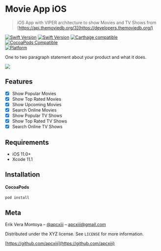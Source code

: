 # Movie App iOS
> iOS App with VIPER architecture to show Movies and TV Shows from [https://api.themoviedb.org/3](https://developers.themoviedb.org/)

[![Swift Version][swift-image]][swift-url]
[![Swift Version][swift-image]][swift-url]
[![Carthage compatible](https://img.shields.io/badge/Carthage-compatible-4BC51D.svg?style=flat)](https://github.com/Carthage/Carthage)
[![CocoaPods Compatible](https://img.shields.io/cocoapods/v/EZSwiftExtensions.svg)](https://img.shields.io/cocoapods/v/LFAlertController.svg)  
[![Platform](https://img.shields.io/cocoapods/p/LFAlertController.svg?style=flat)](http://cocoapods.org/pods/LFAlertController)

One to two paragraph statement about your product and what it does.

![](header.png)

## Features

- [x] Show Popular Movies
- [x] Show Top Rated Movies
- [x] Show Upcoming Movies
- [x] Search Online Movies
- [x] Show Popular TV Shows
- [x] Show Top Rated TV Shows
- [x] Search Online TV Shows

## Requirements

- iOS 11.0+
- Xcode 11.1

## Installation

#### CocoaPods

```ruby
pod install
```


## Meta

Erik Vera Montoya – [@apcxiii](https://twitter.com/apcxiii) – apcxiii@gmail.com

Distributed under the XYZ license. See ``LICENSE`` for more information.

[https://github.com/apcxiii](https://github.com/apcxiii)

[swift-image]:https://img.shields.io/badge/swift-5.0-orange.svg
[swift-url]: https://swift.org/
[license-image]: https://img.shields.io/badge/License-MIT-blue.svg
[license-url]: LICENSE
[travis-url]: https://travis-ci.org/dbader/node-datadog-metrics
[codebeat-image]: https://codebeat.co/badges/c19b47ea-2f9d-45df-8458-b2d952fe9dad
[codebeat-url]: https://codebeat.co/projects/github-com-vsouza-awesomeios-com
[movie-db-image]: https://www.themoviedb.org/assets/2/v4/logos/primary-green-d70eebe18a5eb5b166d5c1ef0796715b8d1a2cbc698f96d311d62f894ae87085.svg
[movie-url-api]: https://developers.themoviedb.org/3/
